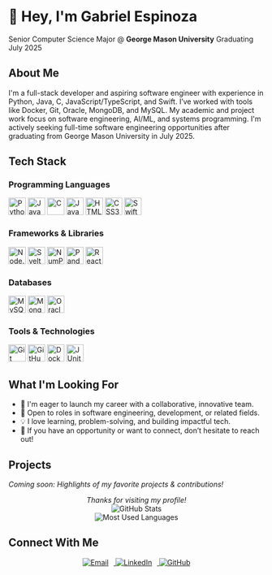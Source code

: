 # 👋 Hey, I'm Gabriel Espinoza

<div align="left">
Senior Computer Science Major @ <b>George Mason University</b>  
Graduating July 2025    
</div>

## About Me

I'm a full-stack developer and aspiring software engineer with experience in Python, Java, C, JavaScript/TypeScript, and Swift. I’ve worked with tools like Docker, Git, Oracle, MongoDB, and MySQL. My academic and project work focus on software engineering, AI/ML, and systems programming. I'm actively seeking full-time software engineering opportunities after graduating from George Mason University in July 2025.

## Tech Stack

### Programming Languages
<p align="left">
  <img src="https://cdn.jsdelivr.net/gh/devicons/devicon/icons/python/python-original.svg" alt="Python" width="34" height="34"/>
  <img src="https://cdn.jsdelivr.net/gh/devicons/devicon/icons/java/java-original.svg" alt="Java" width="34" height="34"/>
  <img src="https://cdn.jsdelivr.net/gh/devicons/devicon/icons/c/c-original.svg" alt="C" width="34" height="34"/>
  <img src="https://cdn.jsdelivr.net/gh/devicons/devicon/icons/javascript/javascript-original.svg" alt="JavaScript" width="34" height="34"/>
  <img src="https://cdn.jsdelivr.net/gh/devicons/devicon/icons/html5/html5-original.svg" alt="HTML5" width="34" height="34"/>
  <img src="https://cdn.jsdelivr.net/gh/devicons/devicon/icons/css3/css3-original.svg" alt="CSS3" width="34" height="34"/>
  <img src="https://cdn.jsdelivr.net/gh/devicons/devicon/icons/swift/swift-original.svg" alt="Swift" width="34" height="34"/>
</p>

### Frameworks & Libraries
<p align="left">
  <img src="https://cdn.jsdelivr.net/gh/devicons/devicon/icons/nodejs/nodejs-original.svg" alt="Node.js" width="34" height="34"/>
  <img src="https://cdn.jsdelivr.net/gh/devicons/devicon/icons/svelte/svelte-original.svg" alt="Svelte" width="34" height="34"/>
  <img src="https://cdn.jsdelivr.net/gh/devicons/devicon/icons/numpy/numpy-original.svg" alt="NumPy" width="34" height="34"/>
  <img src="https://cdn.jsdelivr.net/gh/devicons/devicon/icons/pandas/pandas-original.svg" alt="Pandas" width="34" height="34"/>
  <img src="https://cdn.jsdelivr.net/gh/devicons/devicon/icons/react/react-original.svg" alt="React" width="34" height="34"/>
</p>

### Databases
<p align="left">
  <img src="https://cdn.jsdelivr.net/gh/devicons/devicon/icons/mysql/mysql-original.svg" alt="MySQL" width="34" height="34"/>
  <img src="https://cdn.jsdelivr.net/gh/devicons/devicon/icons/mongodb/mongodb-original.svg" alt="MongoDB" width="34" height="34"/>
  <img src="https://cdn.jsdelivr.net/gh/devicons/devicon/icons/oracle/oracle-original.svg" alt="Oracle" width="34" height="34"/>
</p>

### Tools & Technologies
<p align="left">
  <img src="https://cdn.jsdelivr.net/gh/devicons/devicon/icons/git/git-original.svg" alt="Git" width="34" height="34"/>
  <img src="https://cdn.jsdelivr.net/gh/devicons/devicon/icons/github/github-original.svg" alt="GitHub" width="34" height="34"/>
  <img src="https://cdn.jsdelivr.net/gh/devicons/devicon/icons/docker/docker-original.svg" alt="Docker" width="34" height="34"/>
  <img src="https://cdn.jsdelivr.net/gh/devicons/devicon/icons/junit/junit-original.svg" alt="JUnit" width="34" height="34"/>
</p>

## What I'm Looking For

- 🚀 I'm eager to launch my career with a collaborative, innovative team.
- 👥 Open to roles in software engineering, development, or related fields.
- 💡 I love learning, problem-solving, and building impactful tech.
- 🤝 If you have an opportunity or want to connect, don’t hesitate to reach out!

## Projects

*Coming soon: Highlights of my favorite projects & contributions!*

<p align="center">
  <i>Thanks for visiting my profile!</i>  
  <br>
  <img src="https://github-readme-stats.vercel.app/api?username=McIov1n&show_icons=true&hide_title=true&theme=tokyonight" alt="GitHub Stats" />
  <br>
  <img src="https://github-readme-stats.vercel.app/api/top-langs/?username=McIov1n&layout=compact&theme=tokyonight&hide_title=true" alt="Most Used Languages" />
</p>

## Connect With Me

<p align="center">
  <a href="mailto:gabriel@gespinoza.com" target="_blank" rel="noopener noreferrer">
    <img src="https://img.shields.io/badge/Email-%23D14836?style=for-the-badge&logo=gmail&logoColor=white&labelColor=ea4335" alt="Email" style="margin-right:10px;"/>
  </a>
  <a href="https://www.linkedin.com/in/gabriel-a-espinoza/" target="_blank" rel="noopener noreferrer">
    <img src="https://img.shields.io/badge/LinkedIn-%230A66C2?style=for-the-badge&logo=linkedin&logoColor=white&labelColor=0a66c2" alt="LinkedIn" style="margin-right:10px;"/>
  </a>
  <a href="https://github.com/McIov1n" target="_blank" rel="noopener noreferrer">
    <img src="https://img.shields.io/badge/GitHub-%23181717?style=for-the-badge&logo=github&logoColor=white&labelColor=181717" alt="GitHub"/>
  </a>
</p>
